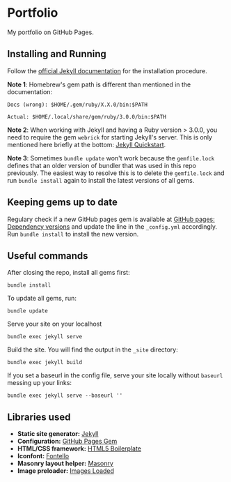 # Portfolio

My portfolio on GitHub Pages.

## Installing and Running

Follow the [official Jekyll documentation](https://jekyllrb.com/docs/installation/)
for the installation procedure. 

**Note 1**: Homebrew's gem path is different
than mentioned in the documentation:

```shell
Docs (wrong): $HOME/.gem/ruby/X.X.0/bin:$PATH

Actual: $HOME/.local/share/gem/ruby/3.0.0/bin:$PATH
```

**Note 2**: When working with Jekyll and having a Ruby version > 3.0.0, you need
to require the gem `webrick` for starting Jekyll's server. This is only
mentioned here briefly at the bottom:
[Jekyll Quickstart](https://jekyllrb.com/docs/).

**Note 3**: Sometimes `bundle update` won't work because the `gemfile.lock`
defines that an older version of bundler that was used in this repo previously.
The easiest way to resolve this is to delete the `gemfile.lock` and run
`bundle install` again to install the latest versions of all gems.

## Keeping gems up to date

Regulary check if a new GitHub pages gem is available at
[GitHub pages: Dependency versions](https://pages.github.com/versions/) and
update the line in the `_config.yml` accordingly. Run `bundle install` to
install the new version.

## Useful commands

After closing the repo, install all gems first:

```shell
bundle install
```

To update all gems, run:

```shell
bundle update
```

Serve your site on your localhost

```shell
bundle exec jekyll serve
```

Build the site. You will find the output in the `_site` directory:

```shell
bundle exec jekyll build
```

If you set a baseurl in the config file, serve your site locally without
`baseurl` messing up your links:

```shell
bundle exec jekyll serve --baseurl ''
```

## Libraries used

* **Static site generator:** [Jekyll](https://jekyllrb.com/)
* **Configuration:** [GitHub Pages Gem](https://github.com/github/pages-gem)
* **HTML/CSS framework:** [HTML5 Boilerplate](https://html5boilerplate.com/)
* **Iconfont:** [Fontello](http://fontello.com/)
* **Masonry layout helper:** [Masonry](https://github.com/desandro/masonry)
* **Image preloader:** [Images Loaded](https://github.com/desandro/imagesloaded)